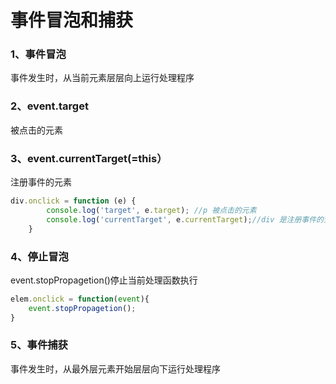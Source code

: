 # 事件冒泡和捕获

### 1、事件冒泡

事件发生时，从当前元素层层向上运行处理程序

### 2、event.target

被点击的元素

### 3、event.currentTarget(=this）

注册事件的元素

```js
div.onclick = function (e) {
        console.log('target', e.target); //p 被点击的元素
        console.log('currentTarget', e.currentTarget);//div 是注册事件的元素
    }
```

### 4、停止冒泡

event.stopPropagetion()停止当前处理函数执行

```js
elem.onclick = function(event){
    event.stopPropagetion();
}
```



### 5、事件捕获

事件发生时，从最外层元素开始层层向下运行处理程序

